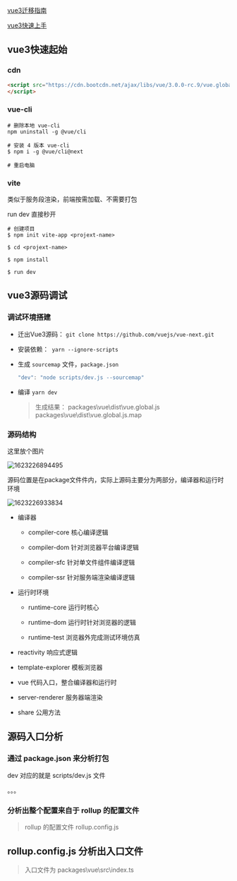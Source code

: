 

[vue3迁移指南](https://juejin.im/post/6866373381424414734)

[vue3快速上手](https://space.bilibili.com/480140591/channel/detail?cid=148065)





## vue3快速起始

### cdn

```html
<script src="https://cdn.bootcdn.net/ajax/libs/vue/3.0.0-rc.9/vue.global.js">
</script>
```



### vue-cli

```shell
# 删除本地 vue-cli
npm uninstall -g @vue/cli

# 安装 4 版本 vue-cli
$ npm i -g @vue/cli@next

# 重启电脑
```



### vite

类似于服务段渲染，前端按需加载、不需要打包

run dev 直接秒开

```shell
# 创建项目
$ npm init vite-app <projext-name>

$ cd <projext-name>

$ npm install

$ run dev
```



## vue3源码调试

### 调试环境搭建

+ 迁出Vue3源码： `git clone https://github.com/vuejs/vue-next.git`

+ 安装依赖：` yarn --ignore-scripts`

+ ⽣成 `sourcemap` ⽂件，`package.json`

  ```js
  "dev": "node scripts/dev.js --sourcemap"
  ```

+ 编译 `yarn dev`

  > ⽣成结果：
  >   packages\vue\dist\vue.global.js
  >   packages\vue\dist\vue.global.js.map



### 源码结构

这里放个图片



![1623226894495](C:\Users\Amd\AppData\Roaming\Typora\typora-user-images\1623226894495.png)



源码位置是在package⽂件件内，实际上源码主要分为两部分，编译器和运⾏时环境



![1623226933834](C:\Users\Amd\AppData\Roaming\Typora\typora-user-images\1623226933834.png)

+ 编译器

  + compiler-core 核⼼编译逻辑

  + compiler-dom 针对浏览器平台编译逻辑

  + compiler-sfc 针对单⽂件组件编译逻辑

  + compiler-ssr 针对服务端渲染编译逻辑

+ 运⾏时环境

  + runtime-core 运⾏时核⼼

  + runtime-dom 运⾏时针对浏览器的逻辑

  + runtime-test 浏览器外完成测试环境仿真

+ reactivity 响应式逻辑
+ template-explorer 模板浏览器
+ vue 代码⼊⼝，整合编译器和运⾏时
+ server-renderer 服务器端渲染
+ share 公⽤⽅法







## 源码入口分析

### 通过 package.json 来分析打包

dev 对应的就是 scripts/dev.js 文件

。。。



### 分析出整个配置来自于 rollup 的配置文件

> rollup 的配置文件 rollup.config.js



## rollup.config.js 分析出入口文件

> 入口文件为 packages\vue\src\index.ts

